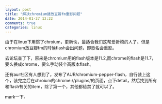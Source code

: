 ```yaml
---
layout: post
title: "解决chromium播放豆瓣fm重影问题"
date: 2014-01-27 12:22
comments: true
categories: linux
---
```

由于在linux下用惯了chroium，更新快，最适合我们这帮爱折腾的人了。但是chromium放豆瓣fm的时候flash会出问题，即歌名会重影。

去论坛查了下，原来是chromium用的flash版本是11.2,而chrome的flash是11.7，要么换成chrome，要么手动装个高版本flash。

还有aur社区有人想到了，发布了AUR/chromium-pepper-flash，自行装上这个，装完之后在chroium的chrome://plugins/的页面，点下detail，然后找到所有和flash有关的item，除了第一个，其他都给禁了就可以了。

mark一下。
